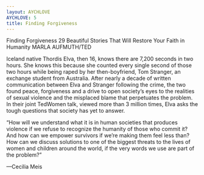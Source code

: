 ```yaml
---
layout: AYCHLOVE
AYCHLOVE: 5
title: Finding Forgiveness
---
```


Finding Forgiveness
29 Beautiful Stories That Will Restore Your Faith in Humanity
MARLA AUFMUTH/TED

Iceland native Thordis Elva, then 16, knows there are 7,200 seconds in two hours. She knows this because she counted every single second of those two hours while being raped by her then-boyfriend, Tom Stranger, an exchange student from Australia. After nearly a decade of written communication between Elva and Stranger following the crime, the two found peace, forgiveness and a drive to open society’s eyes to the realities of sexual violence and the misplaced blame that perpetuates the problem. In their joint TedWomen talk, viewed more than 3 million times, Elva asks the tough questions that society has yet to answer.

“How will we understand what it is in human societies that produces violence if we refuse to recognize the humanity of those who commit it? And how can we empower survivors if we’re making them feel less than? How can we discuss solutions to one of the biggest threats to the lives of women and children around the world, if the very words we use are part of the problem?”

—Cecilia Meis

